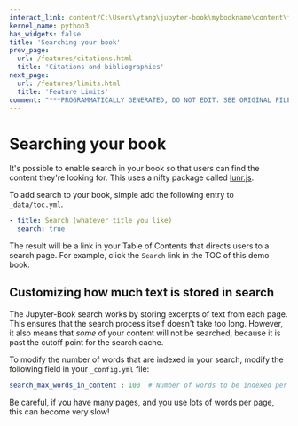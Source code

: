 ```yaml
---
interact_link: content/C:\Users\ytang\jupyter-book\mybookname\content\features/search.ipynb
kernel_name: python3
has_widgets: false
title: 'Searching your book'
prev_page:
  url: /features/citations.html
  title: 'Citations and bibliographies'
next_page:
  url: /features/limits.html
  title: 'Feature Limits'
comment: "***PROGRAMMATICALLY GENERATED, DO NOT EDIT. SEE ORIGINAL FILES IN /content***"
---
```



# Searching your book

It's possible to enable search in your book so that users can find the content
they're looking for. This uses a nifty package called [lunr.js](https://github.com/olivernn/lunr.js/).

To add search to your book, simple add the following entry to `_data/toc.yml`.

```yaml
- title: Search (whatever title you like)
  search: true
```

The result will be a link in your Table of Contents that directs users to a search page.
For example, click the `Search` link in the TOC of this demo book.

## Customizing how much text is stored in search

The Jupyter-Book search works by storing excerpts of text from each page. This
ensures that the search process itself doesn't take too long. However, it also
means that *some* of your content will not be searched, because it is past the
cutoff point for the search cache.

To modify the number of words that are indexed in your search, modify the following
field in your `_config.yml` file:

```yaml
search_max_words_in_content : 100  # Number of words to be indexed per page
```

Be careful, if you have many pages, and you use lots of words per page, this can
become very slow!


